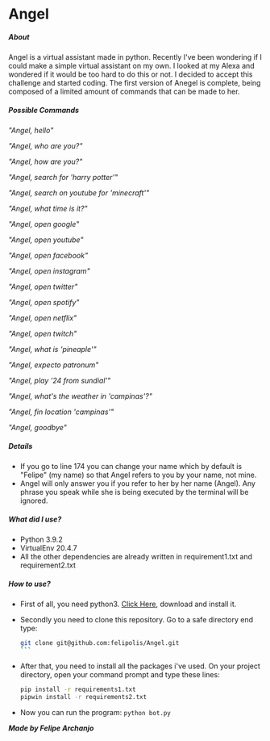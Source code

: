 # Angel

##### About

Angel is a virtual assistant made in python. Recently I've been wondering if I could make a simple virtual assistant on my own. I looked at my Alexa and wondered if it would be too hard to do this or not. I decided to accept this challenge and started coding. The first version of Anegel is complete, being composed of a limited amount of commands that can be made to her.

##### Possible Commands

*"Angel, hello"*

*"Angel, who are you?"*

*"Angel, how are you?"*

*"Angel, search for 'harry potter'"*

*"Angel, search on youtube for 'minecraft'"*

*"Angel, what time is it?"*

*"Angel, open google"*

*"Angel, open youtube"*

*"Angel, open facebook"*

*"Angel, open instagram"*

*"Angel, open twitter"*

*"Angel, open spotify"*

*"Angel, open netflix"*

*"Angel, open twitch"*

*"Angel, what is 'pineaple'"*

*"Angel, expecto patronum"*

*"Angel, play '24 from sundial'"*

*"Angel, what's the weather in 'campinas'?"*

*"Angel, fin location 'campinas'"*

*"Angel, goodbye"*

##### Details

* If you go to line 174 you can change your name which by default is "Felipe" (my name) so that Angel refers to you by your name, not mine.
* Angel will only answer you if you refer to her by her name (Angel). Any phrase you speak while she is being executed by the terminal will be ignored.

##### What did I use?

* Python 3.9.2
* VirtualEnv 20.4.7
* All the other dependencies are already written in requirement1.txt and requirement2.txt

##### How to use?

* First of all, you need python3. [Click Here](https://www.python.org/), download and install it.
* Secondly you need to clone this repository. Go to a safe directory end type:

  ````bash
  git clone git@github.com:felipolis/Angel.git
  ```
  ````
* After that, you need to install all the packages i've used. On your project directory, open your command prompt and type these lines:

  ````bash
  pip install -r requirements1.txt
  pipwin install -r requirements2.txt
  ````
* Now you can run the program: `python bot.py`


***Made by Felipe Archanjo***
